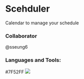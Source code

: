 # Scehduler
Calendar to manage your schedule

### Collaborator
@sseung6

### Languages and Tools:
#7F52FF
<img src="https://img.shields.io/badge/Kotlin-7F52FF?style=for-the-badge&logo=Kotlin&logoColor=white">

